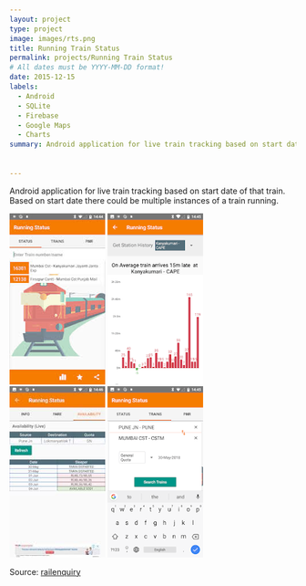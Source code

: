 ```yaml
---
layout: project
type: project
image: images/rts.png
title: Running Train Status
permalink: projects/Running Train Status
# All dates must be YYYY-MM-DD format!
date: 2015-12-15
labels:
  - Android
  - SQLite
  - Firebase
  - Google Maps
  - Charts
summary: Android application for live train tracking based on start date of that train. Based on start date there could be multiple instances of a train running.


---
```

Android application for live train tracking based on start date of that train. Based on start date there could be multiple instances of a train running.

<div class="ui small rounded images">
  <img class="ui image" src="../images/rts0.jpg">
  <img class="ui image" src="../images/rts1.png">
  <img class="ui image" src="../images/rts2.jpg">
  <img class="ui image" src="../images/rts3.png">
</div>


Source: <a href="https://play.google.com/store/apps/details?id=in.railenquiry">railenquiry</a>
